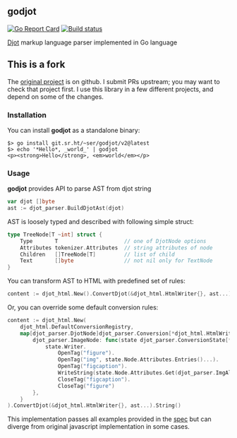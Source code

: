 ## godjot

[![Go Report Card](https://goreportcard.com/badge/git.sr.ht/~ser/godjot)](https://goreportcard.com/report/git.sr.ht/~ser/godjot)
[![Build status](https://builds.sr.ht/~ser/godjot/.build.yml.svg)](https://builds.sr.ht/~ser/godjot/.build.yml?)

[Djot](https://github.com/jgm/djot) markup language parser implemented in Go language

## This is a fork

The [original project](https://github.com/sivukhin/godjot) is on github. I
submit PRs upstream; you may want to check that project first. I use this
library in a few different projects, and depend on some of the changes.

### Installation

You can install **godjot** as a standalone binary:
```shell
$> go install git.sr.ht/~ser/godjot/v2@latest
$> echo '*Hello*, _world_' | godjot
<p><strong>Hello</strong>, <em>world</em></p>
```

### Usage

**godjot** provides API to parse AST from djot string 
``` go
var djot []byte
ast := djot_parser.BuildDjotAst(djot)
```

AST is loosely typed and described with following simple struct:
```go
type TreeNode[T ~int] struct {
    Type       T                     // one of DjotNode options
    Attributes tokenizer.Attributes  // string attributes of node
    Children   []TreeNode[T]         // list of child
    Text       []byte                // not nil only for TextNode
}
```

You can transform AST to HTML with predefined set of rules:
```go
content := djot_html.New().ConvertDjot(&djot_html.HtmlWriter{}, ast...).String()
```

Or, you can override some default conversion rules:
```go
content := djot_html.New(
    djot_html.DefaultConversionRegistry,
    map[djot_parser.DjotNode]djot_parser.Conversion[*djot_html.HtmlWriter]{
        djot_parser.ImageNode: func(state djot_parser.ConversionState[*djot_html.HtmlWriter], next func(c djot_parser.Children)) {
            state.Writer.
                OpenTag("figure").
                OpenTag("img", state.Node.Attributes.Entries()...).
                OpenTag("figcaption").
                WriteString(state.Node.Attributes.Get(djot_parser.ImgAltKey)).
                CloseTag("figcaption").
                CloseTag("figure")
        },
    }
).ConvertDjot(&djot_html.HtmlWriter{}, ast...).String()
```

This implementation passes all examples provided in the [spec](https://htmlpreview.github.io/?https://github.com/jgm/djot/blob/master/doc/syntax.html) but can diverge from original javascript implementation in some cases.
